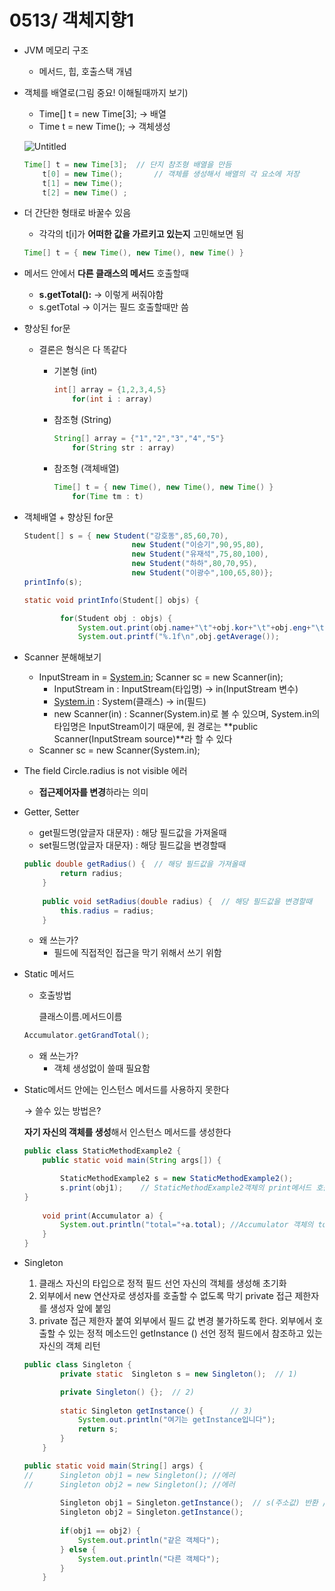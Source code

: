 # 0513/ 객체지향1

- JVM 메모리 구조
    - 메서드, 힙, 호출스택 개념
- 객체를 배열로(그림 중요! 이해될때까지 보기)
    - Time[] t = new Time[3];   → 배열
    - Time t = new Time();   → 객체생성
    
    ![Untitled](0513%20%E1%84%80%E1%85%A2%E1%86%A8%E1%84%8E%E1%85%A6%E1%84%8C%E1%85%B5%E1%84%92%E1%85%A3%E1%86%BC1%20a160de103b4c492ebe6419cfd32ea29d/Untitled.png)
    
    ```java
    Time[] t = new Time[3];  // 단지 참조형 배열을 만듬
    	t[0] = new Time();       // 객체를 생성해서 배열의 각 요소에 저장
    	t[1] = new Time();
    	t[2] = new Time() ;
    ```
    
- 더 간단한 형태로 바꿀수 있음
    - 각각의 t[i]가 **어떠한 값을 가르키고 있는지** 고민해보면 됨
    
    ```java
    Time[] t = { new Time(), new Time(), new Time() }
    ```
    
- 메서드 안에서 **다른 클래스의 메서드** 호출할때
    - **s.getTotal():** → 이렇게 써줘야함
    - s.getTotal → 이거는 필드 호출할때만 씀
- 향상된 for문
    - 결론은 형식은 다 똑같다
        - 기본형 (int)
            
            ```java
            int[] array = {1,2,3,4,5}
            	for(int i : array)
            ```
            
        - 참조형 (String)
            
            ```java
            String[] array = {"1","2","3","4","5"}
            	for(String str : array)
            ```
            
        - 참조형 (객체배열)
            
            ```java
            Time[] t = { new Time(), new Time(), new Time() }
            	for(Time tm : t)
            ```
            
- 객체배열 + 향상된 for문
    
    ```java
    Student[] s = { new Student("강호동",85,60,70),
    						new Student("이승기",90,95,80),
    						new Student("유재석",75,80,100),
    						new Student("하하",80,70,95),
    						new Student("이광수",100,65,80)};
    printInfo(s);
    ```
    
    ```java
    static void printInfo(Student[] objs) {
    
    		for(Student obj : objs) {
    			System.out.print(obj.name+"\t"+obj.kor+"\t"+obj.eng+"\t"+obj.math+"\t"+obj.getTotal()+"\t");
    			System.out.printf("%.1f\n",obj.getAverage());
    ```
    
- Scanner 분해해보기
    - InputStream in = [System.in](http://system.in/);
    Scanner sc = new Scanner(in);
        - InputStream in : InputStream(타입명) → in(InputStream 변수)
        - [System.in](http://System.in) : System(클래스) → in(필드)
        - new Scanner(in) : Scanner(System.in)로 볼 수 있으며,  System.in의 타입명은 InputStream이기 때문에, 원 경로는 **public Scanner(InputStream source)**라 할 수 있다
    - Scanner sc = new Scanner(System.in);
- The field Circle.radius is not visible 에러
    - **접근제어자를 변경**하라는 의미
- Getter, Setter
    - get필드명(앞글자 대문자) : 해당 필드값을 가져올때
    - set필드명(앞글자 대문자) : 해당 필드값을 변경할때
    
    ```java
    public double getRadius() {  // 해당 필드값을 가져올때
    		return radius;
    	}
    	
    	public void setRadius(double radius) {	// 해당 필드값을 변경할때
    		this.radius = radius;
    	}
    ```
    
    - 왜 쓰는가?
        - 필드에 직접적인 접근을 막기 위해서 쓰기 위함
- Static 메서드
    - 호출방법
        
        클래스이름.메서드이름
        
    
    ```java
    Accumulator.getGrandTotal();
    ```
    
    - 왜 쓰는가?
        - 객체 생성없이 쓸때 필요함
- Static메서드 안에는 인스턴스 메서드를 사용하지 못한다
    
    → 쓸수 있는 방법은?
    
    **자기 자신의 객체를 생성**해서 인스턴스 메서드를 생성한다
    
    ```java
    public class StaticMethodExample2 {
    	public static void main(String args[]) {
    
    		StaticMethodExample2 s = new StaticMethodExample2();
    		s.print(obj1);    // StaticMethodExample2객체의 print메서드 호출
    }
    	
    	void print(Accumulator a) {
    		System.out.println("total="+a.total); //Accumulator 객체의 total메서드 호출
    	}
    }
    ```
    
- Singleton
    1. 클래스 자신의 타입으로 정적 필드 선언
    자신의 객체를 생성해 초기화
    2. 외부에서 new 연산자로 생성자를 호출할 수 없도록 막기
    private 접근 제한자를 생성자 앞에 붙임
    3. private 접근 제한자 붙여 외부에서 필드 값 변경 불가하도록 한다.
    외부에서 호출할 수 있는 정적 메소드인 getInstance () 선언
    정적 필드에서 참조하고 있는 자신의 객체 리턴
    
    ```java
    public class Singleton {
    		private static  Singleton s = new Singleton();  // 1)
    
    		private Singleton() {};  // 2)
    		
    		static Singleton getInstance() {      // 3)
    			System.out.println("여기는 getInstance입니다");
    			return s;
    		}
    	}
    ```
    
    ```java
    public static void main(String[] args) {
    //		Singleton obj1 = new Singleton(); //에러
    //		Singleton obj2 = new Singleton(); //에러
    		
    		Singleton obj1 = Singleton.getInstance();  // s(주소값) 반환 / static 메서드 소환 방법
    		Singleton obj2 = Singleton.getInstance();
    		
    		if(obj1 == obj2) {
    			System.out.println("같은 객체다");
    		} else {
    			System.out.println("다른 객체다");
    		}
    	}
    ```